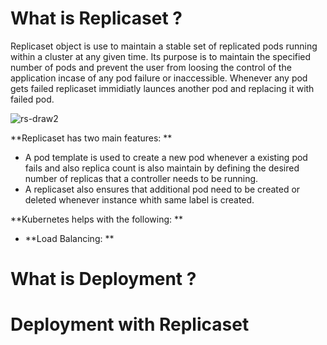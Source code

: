 # What is Replicaset ?

Replicaset object is use to maintain a stable set of replicated pods running within a cluster at any given time. Its purpose is to maintain the specified number of pods and prevent the user from loosing the control of the application incase of any pod failure or inaccessible. Whenever any pod gets failed replicaset immidiatly launces another pod and replacing it with failed pod.


![rs-draw2](https://user-images.githubusercontent.com/69069614/196505214-b8c6e959-1d99-4b78-ad17-bad141e5d0c3.png)

**Replicaset has two main features: **
- A pod template is used to create a new pod whenever a existing pod fails and also replica count is also maintain by defining the desired number of replicas that a controller needs to be running.
- A replicaset also ensures that additional pod need to be created or deleted whenever instance whith same label is created.

**Kubernetes helps with the following: **
- **Load Balancing: **





# What is Deployment ?



# Deployment with Replicaset




